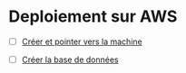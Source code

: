 # Deploiement sur AWS

- [ ] [Créer et pointer vers la machine](https://github.com/CollegeBoreal/Tutoriels/tree/master/2.Virtualisation/4.Cloud/2.Public/1.AWS/deployment)

- [ ] [Créer la base de données](../2.DQL)
